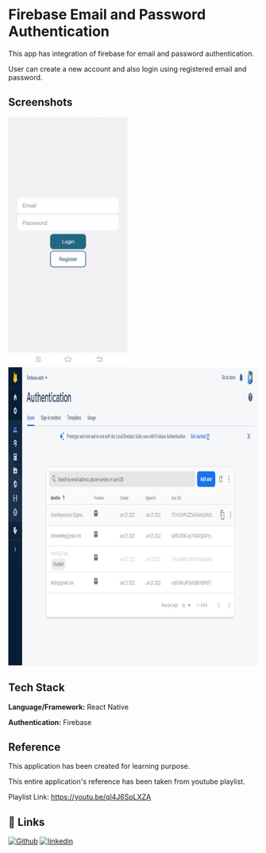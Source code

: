 
# Firebase Email and Password Authentication

This app has integration of firebase for email and password authentication.

User can create a new account and also login using registered email and password.

## Screenshots
<img src="https://github.com/DharmikPansuriya/FirebaseAuth/blob/main/screenshots/video-gif.gif" width="240" height="500"/>
<img src="https://github.com/DharmikPansuriya/FirebaseAuth/blob/main/screenshots/Firebase%20Console.png" width="900" height="600"/>

## Tech Stack

**Language/Framework:** React Native

**Authentication:** Firebase


## Reference
This application has been created for learning purpose.

This entire application's reference has been taken from youtube playlist.

Playlist Link: https://youtu.be/ql4J6SpLXZA
## 🔗 Links
[![Github](https://img.shields.io/badge/github-000?style=for-the-badge&logo=ko-fi&logoColor=white)](https://github.com/DharmikPansuriya/)
[![linkedin](https://img.shields.io/badge/linkedin-0A66C2?style=for-the-badge&logo=linkedin&logoColor=white)](https://www.linkedin.com/in/dharmikpansuriya/)

